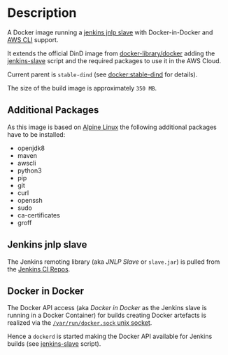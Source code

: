 # Description

A Docker image running a [jenkins jnlp slave](https://wiki.jenkins.io/display/JENKINS/Distributed+builds) with Docker-in-Docker and [AWS CLI](https://aws.amazon.com/cli/) support.

It extends the official DinD image from [docker-library/docker](https://github.com/docker-library/docker) adding the [jenkins-slave](jenkins-slave) script and the required packages to use it in the AWS Cloud.

Current parent is `stable-dind` (see [docker:stable-dind](https://github.com/docker-library/docker/tree/92d278e671f32a9ee4a3c0668e46a41f4a3b74b0/19.03/dind) for details).

The size of the build image is approximately `350 MB`.

## Additional Packages

As this image is based on [Alpine Linux](https://hub.docker.com/_/alpine/) the following additional packages have to be installed:

* openjdk8
* maven
* awscli
* python3
* pip
* git
* curl
* openssh
* sudo
* ca-certificates
* groff

## Jenkins jnlp slave

The Jenkins remoting library (aka _JNLP Slave_ or `slave.jar`) is pulled from the [Jenkins CI Repos](http://repo.jenkins-ci.org/public/org/jenkins-ci/main/remoting/).

## Docker in Docker

The Docker API access (aka _Docker in Docker_ as the Jenkins slave is running in a Docker Container) for builds creating Docker artefacts is realized via the [`/var/run/docker.sock` unix socket](https://medium.com/lucjuggery/about-var-run-docker-sock-3bfd276e12fd).

Hence a `dockerd` is started making the Docker API available for Jenkins builds (see [jenkins-slave](jenkins-slave) script).